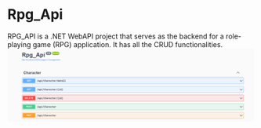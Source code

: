 # Rpg_Api
RPG_API is a .NET WebAPI project that serves as the backend for a role-playing game (RPG) application. It has all the CRUD functionalities.
![Example screenshot](./image.png)
